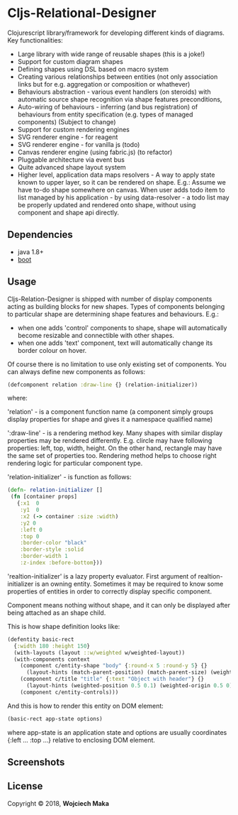 # Cljs-Relational-Designer

Clojurescript library/framework for developing different kinds of diagrams.  
Key functionalities:
- Large library with wide range of reusable shapes (this is a joke!)
- Support for custom diagram shapes
- Defining shapes using DSL based on macro system
- Creating various relationships between entities (not only association links but for e.g. aggregation or composition or whathever)
- Behaviours abstraction - various event handlers (on steroids) with automatic source shape recognition via shape features preconditions, 
- Auto-wiring of behaviours - inferring (and bus registration) of behaviours from entity specification (e.g. types of managed components) (Subject to change)
- Support for custom rendering engines 
- SVG renderer engine - for reagent
- SVG renderer engine - for vanilla js (todo)
- Canvas renderer engine (using fabric.js) (to refactor)
- Pluggable architecture via event bus
- Quite advanced shape layout system
- Higher level, application data maps resolvers - A way to apply state known to upper layer, so it can be rendered on shape. E.g.: Assume we have to-do shape somewhere on canvas. When user adds todo item to list managed by his application - by using data-resolver - a todo list may be properly updated and rendered onto shape, without using component and shape api directly. 

## Dependencies

- java 1.8+
- [boot][1]


## Usage
Cljs-Relation-Designer is shipped with number of display components acting as building blocks for new shapes.
Types of components belonging to particular shape are determining shape features and behaviours.
E.g.: 
- when one adds 'control' components to shape, shape will automatically become resizable and connectible with other shapes.
- when one adds 'text' component, text will automatically change its border colour on hover.

Of course there is no limitation to use only existing set of components. You can always define new components as follows:
 
```clojure
(defcomponent relation :draw-line {} (relation-initializer))
```

where:

'relation' - is a component function name (a component simply groups display properties for shape and gives it a namespace qualified name) 

':draw-line' - is a rendering method key. Many shapes with similar display properties may be rendered differently. E.g. clircle may have following properties: left, top, width, height. On the other hand, rectangle may have the same set of properties too. Rendering method helps to choose right rendering logic for particular component type. 

'relation-initializer' - is function as follows: 

```clojure
(defn- relation-initializer []
 (fn [container props]
   {:x1  0
    :y1  0
    :x2 (-> container :size :width)
    :y2 0
    :left 0
    :top 0
    :border-color "black"
    :border-style :solid
    :border-width 1
    :z-index :before-bottom}))
```
'realtion-initializer' is a lazy property evaluator. First argument of realtion-initializer is an owning entity. Sometimes it may be required to know some properties of entities in order to correctly display specific component. 

Component means nothing without shape, and it can only be displayed after being attached as an shape child.

This is how shape definition looks like: 

```clojure
(defentity basic-rect
  {:width 180 :height 150}
  (with-layouts (layout ::w/weighted w/weighted-layout))
  (with-components context
    (component c/entity-shape "body" {:round-x 5 :round-y 5} {}
      (layout-hints (match-parent-position) (match-parent-size) (weighted-origin 0 0)) ::w/weighted)
    (component c/title "title" {:text "Object with header"} {}
      (layout-hints (weighted-position 0.5 0.1) (weighted-origin 0.5 0)) ::w/weighted)
    (component c/entity-controls)))
```

And this is how to render this entity on DOM element: 

```clojure
(basic-rect app-state options)
```

where app-state is an application state and options are usually coordinates {:left ... :top ...}  relative to enclosing DOM element.

## Screenshots

## License

Copyright © 2018, **Wojciech Maka**

[1]: https://github.com/tailrecursion/boot
[2]: https://github.com/technomancy/leiningen
[3]: http://localhost:8000
